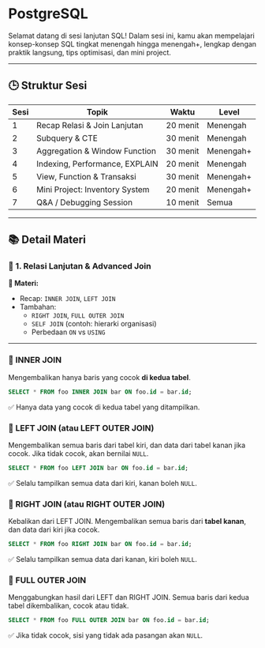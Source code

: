 # PostgreSQL

Selamat datang di sesi lanjutan SQL! Dalam sesi ini, kamu akan mempelajari konsep-konsep SQL tingkat menengah hingga menengah+, lengkap dengan praktik langsung, tips optimisasi, dan mini project.

---

## 🕒 Struktur Sesi

| Sesi | Topik                             | Waktu      | Level     |
|------|-----------------------------------|------------|-----------|
| 1    | Recap Relasi & Join Lanjutan      | 20 menit   | Menengah  |
| 2    | Subquery & CTE                    | 30 menit   | Menengah  |
| 3    | Aggregation & Window Function     | 30 menit   | Menengah+ |
| 4    | Indexing, Performance, EXPLAIN    | 20 menit   | Menengah  |
| 5    | View, Function & Transaksi        | 30 menit   | Menengah+ |
| 6    | Mini Project: Inventory System    | 20 menit   | Menengah+ |
| 7    | Q&A / Debugging Session           | 10 menit   | Semua     |

---

## 📚 Detail Materi

### 🧩 1. Relasi Lanjutan & Advanced Join

**📌 Materi:**
- Recap: `INNER JOIN`, `LEFT JOIN`
- Tambahan:
  - `RIGHT JOIN`, `FULL OUTER JOIN`
  - `SELF JOIN` (contoh: hierarki organisasi)
  - Perbedaan `ON` vs `USING`
---
### 🔹 INNER JOIN
Mengembalikan hanya baris yang cocok **di kedua tabel**.
```sql
SELECT * FROM foo INNER JOIN bar ON foo.id = bar.id;
```
✅ Hanya data yang cocok di kedua tabel yang ditampilkan.
### 🔹 LEFT JOIN (atau LEFT OUTER JOIN)
Mengembalikan semua baris dari tabel kiri, dan data dari tabel kanan jika cocok. Jika tidak cocok, akan bernilai `NULL`.
```sql
SELECT * FROM foo LEFT JOIN bar ON foo.id = bar.id;
```
✅ Selalu tampilkan semua data dari kiri, kanan boleh `NULL`.
### 🔹 RIGHT JOIN (atau RIGHT OUTER JOIN)
Kebalikan dari LEFT JOIN. Mengembalikan semua baris dari **tabel kanan**, dan data dari kiri jika cocok.
```sql
SELECT * FROM foo RIGHT JOIN bar ON foo.id = bar.id;
```
✅ Selalu tampilkan semua data dari kanan, kiri boleh `NULL`.
### 🔹 FULL OUTER JOIN
Menggabungkan hasil dari LEFT dan RIGHT JOIN. Semua baris dari kedua tabel dikembalikan, cocok atau tidak.
```sql
SELECT * FROM foo FULL OUTER JOIN bar ON foo.id = bar.id;
```
✅ Jika tidak cocok, sisi yang tidak ada pasangan akan `NULL`.
